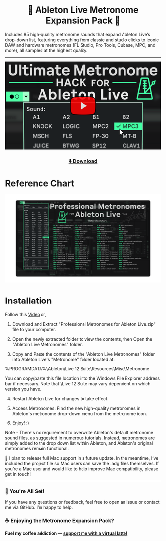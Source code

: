 <h1 align="center">🎹 Ableton Live Metronome Expansion Pack 🎵</h1>
Includes 85 high-quality metronome sounds that expand Ableton Live’s drop-down list, featuring everything from classic and studio clicks to iconic DAW and hardware metronomes (FL Studio, Pro Tools, Cubase, MPC, and more), all sampled at the highest quality.

---

<div align="center">
  <a href="https://www.youtube.com/watch?v=JeTm7GRaG04">
    <img src="https://github.com/TroyMetrics/Ableton-Live-Metronome-Expansion-Pack/blob/main/assets/images/YT%20Thumbnail2.png" width="850">
  </a>
</div>
<h3 align="center"><a href="https://github.com/TroyMetrics/Ableton-Live-Metronome-Expansion-Pack/releases/latest">⬇️ Download</a></h1>

# Reference Chart

<p align="center">
  <img src="https://github.com/TroyMetrics/Ableton-Live-Metronome-Expansion-Pack/blob/main/assets/images/1%20-%20Reference%20Chart%202560%20x%201440.png">
</p>

# Installation

Follow this [Video](https://youtu.be/JeTm7GRaG04?si=yNAQV6L2B6bzEx0N&t=65) or,

1. Download and Extract "Professional Metronomes for Ableton Live.zip" file to your computer.

2. Open the newly extracted folder to view the contents, then Open the "Ableton Live Metronomes" folder.

3. Copy and Paste the contents of the "Ableton Live Metronomes" folder into Ableton Live's "Metronome" folder located at:

%PROGRAMDATA%\Ableton\Live 12 Suite\Resources\Misc\Metronome

You can copy/paste this file location into the Windows File Explorer address bar if necessary. Note that \Live 12 Suite may vary dependent on which version you have.

4. Restart Ableton Live for changes to take effect.

5. Access Metronomes: Find the new high-quality metronomes in Ableton's metronome drop-down menu from the metronome icon.

6. Enjoy! :)

Note - There's no requirement to overwrite Ableton's default metronome sound files, as suggested in numerous tutorials. Instead, metronomes are simply added to the drop down list within Ableton, and Ableton's original metronomes remain functional.

📝 I plan to release full Mac support in a future update. In the meantime, I’ve included the project file so Mac users can save the .adg files themselves. If you’re a Mac user and would like to help improve Mac compatibility, please get in touch!

---
### 🎉 You're All Set!
If you have any questions or feedback, feel free to open an issue or contact me via GitHub. I’m happy to help.
### ☕ Enjoying the **Metronome Expansion Pack?** 
**Fuel my coffee addiction — [support me with a virtual latte!](https://buymeacoffee.com/justinraabe)**
